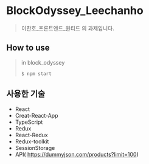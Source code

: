 # BlockOdyssey_Leechanho
> 이찬호_프론트엔드_원티드 의 과제입니다.

## How to use

> in block_odyssey
>```
>$ npm start
>```

## 사용한 기술

- React
- Creat-React-App
- TypeScript
- Redux
- React-Redux
- Redux-toolkit
- SessionStorage 
- API( https://dummyjson.com/products?limit=100) 